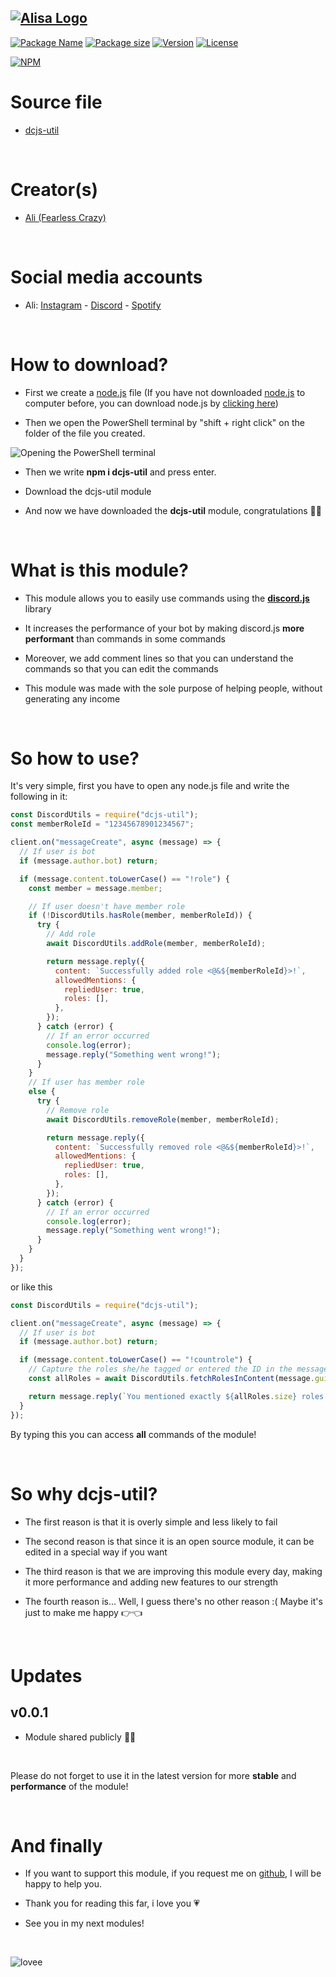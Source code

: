 ## [![Alisa Logo](https://i.hizliresim.com/aug2sp9.png)](https://www.npmjs.com/package/dcjs-util/)

[![Package Name](https://img.shields.io/badge/Package%20name-dcjs-util-red)](https://www.npmjs.com/package/dcjs-util/)
[![Package size](https://img.shields.io/bundlephobia/min/dcjs-util?label=Package%20size)](https://www.npmjs.com/package/dcjs-util/)
[![Version](https://img.shields.io/npm/v/dcjs-util.svg?label=Package%20version)](https://www.npmjs.com/package/dcjs-util/)
[![License](https://img.shields.io/npm/l/dcjs-util.svg?label=License)](https://www.npmjs.com/package/dcjs-util/)

[![NPM](https://nodei.co/npm/dcjs-util.png?downloads=true)](https://www.npmjs.com/package/dcjs-util/)

# Source file

- [dcjs-util](https://github.com/pordarman/dcjs-util)

<br>

# Creator(s)

- [Ali (Fearless Crazy)](https://github.com/pordarman)

<br>

# Social media accounts

- Ali: [Instagram](https://www.instagram.com/ali.celk/) - [Discord](https://discord.com/users/488839097537003521) - [Spotify](https://open.spotify.com/user/215jixxk4morzgq5mpzsmwwqa?si=41e0583b36f9449b)

<br>

# How to download?

- First we create a [node.js](https://nodejs.org/en/) file (If you have not downloaded [node.js](https://nodejs.org/en/) to computer before, you can download node.js by [clicking here](https://nodejs.org/en/))

- Then we open the PowerShell terminal by "shift + right click" on the folder of the file you created.

![Opening the PowerShell terminal](https://i.hizliresim.com/gbwgora.png)

- Then we write **npm i dcjs-util** and press enter.

- Download the dcjs-util module

- And now we have downloaded the **dcjs-util** module, congratulations 🎉🎉

<br>

# What is this module?

- This module allows you to easily use commands using the **[discord.js](https://www.npmjs.com/package/discord.js/)** library

- It increases the performance of your bot by making discord.js **more performant** than commands in some commands

- Moreover, we add comment lines so that you can understand the commands so that you can edit the commands

- This module was made with the sole purpose of helping people, without generating any income

<br>

# So how to use?

It's very simple, first you have to open any node.js file and write the following in it:
<br>

```js
const DiscordUtils = require("dcjs-util");
const memberRoleId = "12345678901234567";

client.on("messageCreate", async (message) => {
  // If user is bot
  if (message.author.bot) return;

  if (message.content.toLowerCase() == "!role") {
    const member = message.member;

    // If user doesn't have member role
    if (!DiscordUtils.hasRole(member, memberRoleId)) {
      try {
        // Add role
        await DiscordUtils.addRole(member, memberRoleId);

        return message.reply({
          content: `Successfully added role <@&${memberRoleId}>!`,
          allowedMentions: {
            repliedUser: true,
            roles: [],
          },
        });
      } catch (error) {
        // If an error occurred
        console.log(error);
        message.reply("Something went wrong!");
      }
    }
    // If user has member role
    else {
      try {
        // Remove role
        await DiscordUtils.removeRole(member, memberRoleId);

        return message.reply({
          content: `Successfully removed role <@&${memberRoleId}>!`,
          allowedMentions: {
            repliedUser: true,
            roles: [],
          },
        });
      } catch (error) {
        // If an error occurred
        console.log(error);
        message.reply("Something went wrong!");
      }
    }
  }
});
```

or like this

```js
const DiscordUtils = require("dcjs-util");

client.on("messageCreate", async (message) => {
  // If user is bot
  if (message.author.bot) return;

  if (message.content.toLowerCase() == "!countrole") {
    // Capture the roles she/he tagged or entered the ID in the message
    const allRoles = await DiscordUtils.fetchRolesInContent(message.guild, message.content);

    return message.reply(`You mentioned exactly ${allRoles.size} roles in your message`)
  }
});
```

By typing this you can access **all** commands of the module!

<br>

# So why dcjs-util?

- The first reason is that it is overly simple and less likely to fail

- The second reason is that since it is an open source module, it can be edited in a special way if you want

- The third reason is that we are improving this module every day, making it more performance and adding new features to our strength

- The fourth reason is... Well, I guess there's no other reason :( Maybe it's just to make me happy 👉👈

<br>

# Updates

## v0.0.1

- Module shared publicly 🥳🥳

<br>

Please do not forget to use it in the latest version for more **stable** and **performance** of the module!

<br>

# And finally

- If you want to support this module, if you request me on [github](https://github.com/pordarman), I will be happy to help you.

- Thank you for reading this far, i love you 💗

- See you in my next modules!

<br>

![lovee](https://gifdb.com/images/high/drake-heart-hands-aqm0moab2i6ocb44.webp)
